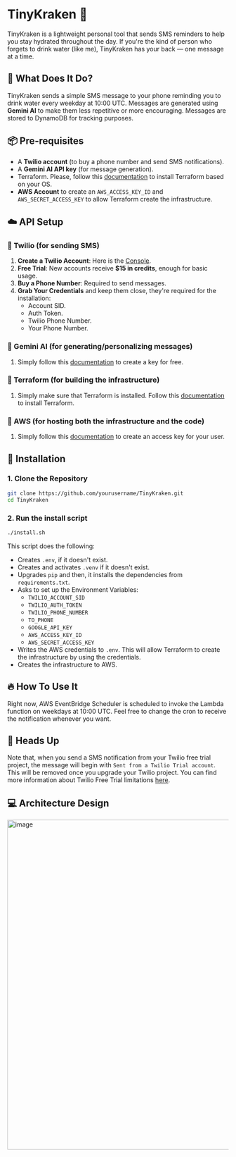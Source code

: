 # TinyKraken 🐙
TinyKraken is a lightweight personal tool that sends SMS reminders to help you stay hydrated throughout the day. If you're the kind of person who forgets to drink water (like me), TinyKraken has your back — one message at a time.

## 🧠 What Does It Do?
TinyKraken sends a simple SMS message to your phone reminding you to drink water every weekday at 10:00 UTC. Messages are generated using **Gemini AI** to make them less repetitive or more encouraging. Messages are stored to DynamoDB for tracking purposes.

## 📦 Pre-requisites

- A **Twilio account** (to buy a phone number and send SMS notifications). 
- A **Gemini AI API key** (for message generation).
- Terraform. Please, follow this [documentation](https://developer.hashicorp.com/terraform/install) to install Terraform based on your OS.
- **AWS Account** to create an `AWS_ACCESS_KEY_ID` and `AWS_SECRET_ACCESS_KEY` to allow Terraform create the infrastructure.

## ☁️ API Setup

### 🔹 Twilio (for sending SMS)

1. **Create a Twilio Account**: Here is the [Console](https://console.twilio.com/).
2. **Free Trial**: New accounts receive **$15 in credits**, enough for basic usage.
3. **Buy a Phone Number**: Required to send messages.
4. **Grab Your Credentials** and keep them close, they're required for the installation:
   - Account SID.
   - Auth Token.
   - Twilio Phone Number.
   - Your Phone Number.

### 🔹 Gemini AI (for generating/personalizing messages)

1. Simply follow this [documentation](https://ai.google.dev/gemini-api/docs/api-key) to create a key for free.

### 🔹 Terraform (for building the infrastructure)
1. Simply make sure that Terraform is installed. Follow this [documentation](https://developer.hashicorp.com/terraform/install) to install Terraform.

### 🔹 AWS (for hosting both the infrastructure and the code)
1. Simply follow this [documentation](https://docs.aws.amazon.com/IAM/latest/UserGuide/access-keys-admin-managed.html#admin-create-access-key) to create an access key for your user.

## 🚀 Installation

### 1. Clone the Repository

```bash
git clone https://github.com/yourusername/TinyKraken.git
cd TinyKraken
```

### 2. Run the install script
```bash
./install.sh
```
This script does the following:
- Creates `.env`, if it doesn't exist.
- Creates and activates `.venv` if it doesn't exist.
- Upgrades `pip` and then, it installs the dependencies from `requirements.txt`.
- Asks to set up the Environment Variables:
   - `TWILIO_ACCOUNT_SID`
   - `TWILIO_AUTH_TOKEN`
   - `TWILIO_PHONE_NUMBER`
   - `TO_PHONE`
   - `GOOGLE_API_KEY`
   - `AWS_ACCESS_KEY_ID`
   - `AWS_SECRET_ACCESS_KEY`
 - Writes the AWS credentials to `.env`. This will allow Terraform to create the infrastructure by using the credentials.
 - Creates the infrastructure to AWS.

## 🔥 How To Use It
Right now, AWS EventBridge Scheduler is scheduled to invoke the Lambda function on weekdays at 10:00 UTC. Feel free to change the cron to receive the notification whenever you want.

## 🙋 Heads Up  
Note that, when you send a SMS notification from your Twilio free trial project, the message will begin with `Sent from a Twilio Trial account`. This will be removed once you upgrade your Twilio project. You can find more information about Twilio Free Trial limitations [here](https://help.twilio.com/articles/360036052753-Twilio-Free-Trial-Limitations#h_306ae9a5-c8bd-4859-9459-98acb7b4e3e3).

## 💻 Architecture Design
<img width="1499" height="749" alt="image" src="https://github.com/user-attachments/assets/cf9b704e-0a6c-4532-a5e3-03449b671b2e" />


